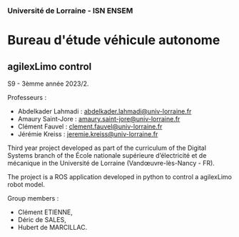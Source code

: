 ### Université de Lorraine - ISN ENSEM
# Bureau d'étude véhicule autonome
## agilexLimo control

S9 - 3èmme année 2023/2.

Professeurs :
- Abdelkader Lahmadi : abdelkader.lahmadi@univ-lorraine.fr
- Amaury Saint-Jore : amaury.saint-jore@univ-lorraine.fr
- Clément Fauvel : clement.fauvel@univ-lorraine.fr
- Jérémie Kreiss : jeremie.kreiss@univ-lorraine.fr

Third year project developed as part of the curriculum of the Digital Systems branch of the École nationale supérieure d’électricité et de mécanique in the Université de Lorraine (Vandœuvre-lès-Nancy - FR).

The project is a ROS application developed in python to control a agilexLimo robot model.

Group members :
- Clément ETIENNE,
- Déric de SALES,
- Hubert de MARCILLAC.
